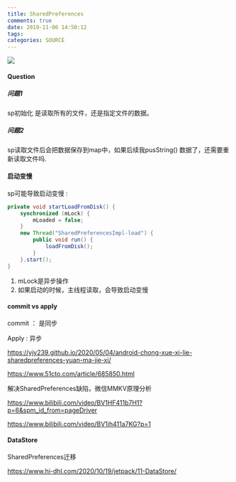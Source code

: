 ```yaml
---
title: SharedPreferences
comments: true
date: 2019-11-06 14:50:12
tags:
categories: SOURCE
---
```






![](https://s5.51cto.com/oss/202110/15/d91bb33922311055194a101ffe69424a.png)



#### Question

##### 问题1

sp初始化 是读取所有的文件，还是指定文件的数据。

##### 问题2

sp读取文件后会把数据保存到map中，如果后续我pusString() 数据了，还需要重新读取文件吗.



#### 启动变慢

sp可能导致启动变慢 :  

```java
private void startLoadFromDisk() {
    synchronized (mLock) {
        mLoaded = false;
    }
    new Thread("SharedPreferencesImpl-load") {
        public void run() {
            loadFromDisk();
        }
    }.start();
}
```

1. mLock是异步操作
2. 如果启动的时候，主线程读取，会导致启动变慢



#### commit vs apply

commit ： 是同步

Apply : 异步



https://yjy239.github.io/2020/05/04/android-chong-xue-xi-lie-sharedpreferences-yuan-ma-jie-xi/

https://www.51cto.com/article/685850.html



解决SharedPreferences缺陷，微信MMKV原理分析

https://www.bilibili.com/video/BV1HF411b7H1?p=6&spm_id_from=pageDriver

https://www.bilibili.com/video/BV1ih411a7KG?p=1



#### DataStore



SharedPreferences迁移

https://www.hi-dhl.com/2020/10/19/jetpack/11-DataStore/
